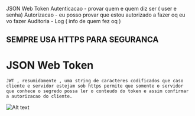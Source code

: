 JSON Web Token 
Autenticacao - provar quem e quem diz ser ( user e senha)
Autorizacao - eu posso provar que estou autorizado a fazer oq eu vo fazer
Auditoria - Log ( info de quem fez oq )

## SEMPRE USA HTTPS PARA SEGURANCA

# JSON Web Token
    JWT , resumidamente , uma string de caracteres codificados que caso cliente e servidor estejam sob https permite que somente o servidor que conhece o segredo possa ler o conteudo do token e assim confirmar a autorizacao do cliente.
    
![Alt text](image-15.png)

